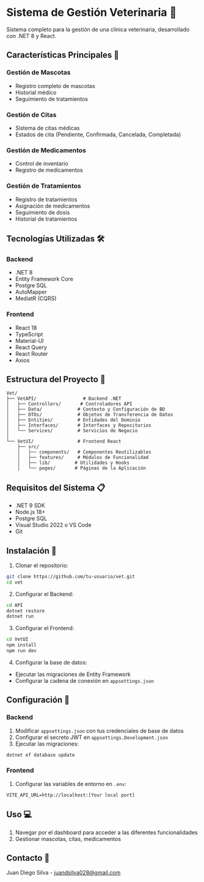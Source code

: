 # Sistema de Gestión Veterinaria 🏥

Sistema completo para la gestión de una clínica veterinaria, desarrollado con .NET 8 y React.

## Características Principales 🌟

### Gestión de Mascotas
- Registro completo de mascotas
- Historial médico
- Seguimiento de tratamientos

### Gestión de Citas
- Sistema de citas médicas
- Estados de cita (Pendiente, Confirmada, Cancelada, Completada)

### Gestión de Medicamentos
- Control de inventario
- Registro de medicamentos

### Gestión de Tratamientos
- Registro de tratamientos
- Asignación de medicamentos
- Seguimiento de dosis
- Historial de tratamientos

## Tecnologías Utilizadas 🛠️

### Backend
- .NET 8
- Entity Framework Core
- Postgre SQL
- AutoMapper
- MediatR (CQRS)

### Frontend
- React 18
- TypeScript
- Material-UI
- React Query
- React Router
- Axios

## Estructura del Proyecto 📁

```
Vet/
├── VetAPI/                 # Backend .NET
│   ├── Controllers/       # Controladores API
│   ├── Data/             # Contexto y Configuración de BD
│   ├── DTOs/             # Objetos de Transferencia de Datos
│   ├── Entities/         # Entidades del Dominio
│   ├── Interfaces/       # Interfaces y Repositorios
│   └── Services/         # Servicios de Negocio
│
└── VetUI/                # Frontend React
    ├── src/
    │   ├── components/   # Componentes Reutilizables
    │   ├── features/     # Módulos de Funcionalidad
    │   ├── lib/         # Utilidades y Hooks
    │   └── pages/       # Páginas de la Aplicación
```

## Requisitos del Sistema 📋

- .NET 9 SDK
- Node.js 18+
- Postgre SQL
- Visual Studio 2022 o VS Code
- Git

## Instalación 🚀

1. Clonar el repositorio:
```bash
git clone https://github.com/tu-usuario/vet.git
cd vet
```

2. Configurar el Backend:
```bash
cd API
dotnet restore
dotnet run
```

3. Configurar el Frontend:
```bash
cd VetUI
npm install
npm run dev
```

4. Configurar la base de datos:
- Ejecutar las migraciones de Entity Framework
- Configurar la cadena de conexión en `appsettings.json`

## Configuración 🔧

### Backend
1. Modificar `appsettings.json` con tus credenciales de base de datos
2. Configurar el secreto JWT en `appsettings.Development.json`
3. Ejecutar las migraciones:
```bash
dotnet ef database update
```

### Frontend
1. Configurar las variables de entorno en `.env`:
```
VITE_API_URL=http://localhost:[Your local port]
```

## Uso 💻

1. Navegar por el dashboard para acceder a las diferentes funcionalidades
2. Gestionar mascotas, citas, medicamentos


## Contacto 📧

Juan Diego Silva - juandsilva028@gmail.com
